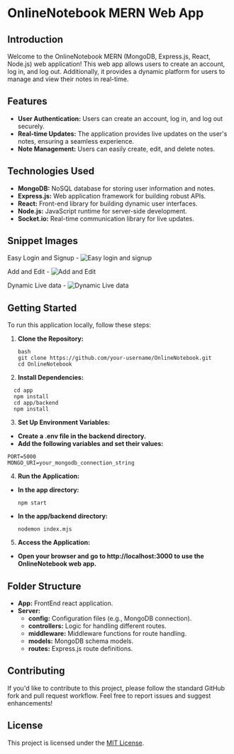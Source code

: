 # OnlineNotebook MERN Web App

## Introduction

Welcome to the OnlineNotebook MERN (MongoDB, Express.js, React, Node.js) web application! This web app allows users to create an account, log in, and log out. Additionally, it provides a dynamic platform for users to manage and view their notes in real-time.

## Features

- **User Authentication:** Users can create an account, log in, and log out securely.
- **Real-time Updates:** The application provides live updates on the user's notes, ensuring a seamless experience.
- **Note Management:** Users can easily create, edit, and delete notes.

## Technologies Used

- **MongoDB:** NoSQL database for storing user information and notes.
- **Express.js:** Web application framework for building robust APIs.
- **React:** Front-end library for building dynamic user interfaces.
- **Node.js:** JavaScript runtime for server-side development.
- **Socket.io:** Real-time communication library for live updates.

## Snippet Images

Easy Login and Signup -
![Easy login and signup](https://github.com/HarshGaur387R/OnlineNotebook-MERN-app/assets/76653512/d4565805-215b-4a0f-bdec-6babca0253f0)

Add and Edit -
![Add and Edit](https://github.com/HarshGaur387R/OnlineNotebook-MERN-app/assets/76653512/94b743f3-b773-411d-a3c2-3e6914c31d5a)

Dynamic Live data -
![Dynamic Live data](https://github.com/HarshGaur387R/OnlineNotebook-MERN-app/assets/76653512/6dc47d06-a0d8-4729-bc56-7aeabe052549)


## Getting Started

To run this application locally, follow these steps:

1. **Clone the Repository:**
   ```
   bash
   git clone https://github.com/your-username/OnlineNotebook.git
   cd OnlineNotebook
   ```
2. **Install Dependencies:**
  ```
    cd app
    npm install
    cd app/backend
    npm install
  ```
3. **Set Up Environment Variables:**
  - **Create a .env file in the backend directory.**
  - **Add the following variables and set their values:**
   ```
   PORT=5000
   MONGO_URI=your_mongodb_connection_string
   ```
4. **Run the Application:**
  - **In the app directory:**
    ```
    npm start
    ```
  - **In the app/backend directory:**
    ```
    nodemon index.mjs
    ```
5. **Access the Application:**
  - **Open your browser and go to http://localhost:3000 to use the OnlineNotebook web app.**

## Folder Structure
- **App:** FrontEnd react application.
- **Server:**
  - **config:** Configuration files (e.g., MongoDB connection).
  - **controllers:** Logic for handling different routes.
  - **middleware:** Middleware functions for route handling.
  - **models:** MongoDB schema models.
  - **routes:** Express.js route definitions.

## Contributing
If you'd like to contribute to this project, please follow the standard GitHub fork and pull request workflow. Feel free to report issues and suggest enhancements!

## License
This project is licensed under the [MIT License](LICENSE).
